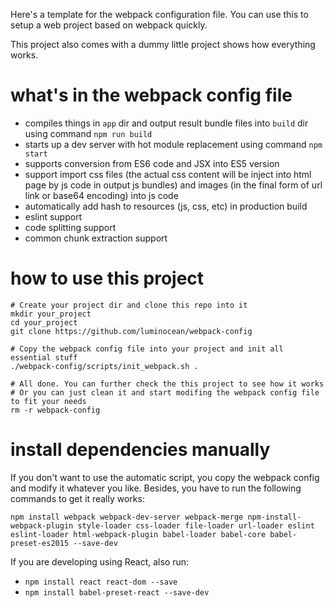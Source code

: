 Here's a template for the webpack configuration file. You can use this to setup a web project based on webpack quickly.

This project also comes with a dummy little project shows how everything works.

# what's in the webpack config file

- compiles things in `app` dir and output result bundle files into `build` dir using command `npm run build`
- starts up a dev server with hot module replacement using command `npm start`
- supports conversion from ES6 code and JSX into ES5 version
- support import css files (the actual css content will be inject into html page by js code in output js bundles) and images (in the final form of url link or base64 encoding) into js code
- automatically add hash to resources (js, css, etc) in production build 
- eslint support
- code splitting support
- common chunk extraction support

# how to use this project

```
# Create your project dir and clone this repo into it
mkdir your_project
cd your_project
git clone https://github.com/luminocean/webpack-config

# Copy the webpack config file into your project and init all essential stuff
./webpack-config/scripts/init_webpack.sh .

# All done. You can further check the this project to see how it works
# Or you can just clean it and start modifing the webpack config file to fit your needs
rm -r webpack-config
```

# install dependencies manually

If you don't want to use the automatic script, you copy the webpack config and modify it whatever you like.
Besides, you have to run the following commands to get it really works:

`npm install webpack webpack-dev-server webpack-merge npm-install-webpack-plugin style-loader css-loader file-loader url-loader eslint eslint-loader html-webpack-plugin babel-loader babel-core babel-preset-es2015 --save-dev`

If you are developing using React, also run:
- `npm install react react-dom --save`
- `npm install babel-preset-react --save-dev`